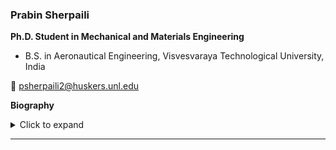 ### Prabin Sherpaili

**Ph.D. Student in Mechanical and Materials Engineering**

- B.S. in Aeronautical Engineering, Visvesvaraya Technological University, India
<p>📧 <a href="mailto:psherpaili2@huskers.unl.edu">psherpaili2@huskers.unl.edu</a></p>

**Biography**

<details>
  <summary>Click to expand</summary>  
  Prabin is originally from Nepal. His research focuses on computational modeling of lymph nodes, integrating fluid mechanics and multiphysics simulations to investigate lymph transport. Outside of research, he enjoys traveling, trekking, and cycling.
</details>

---
